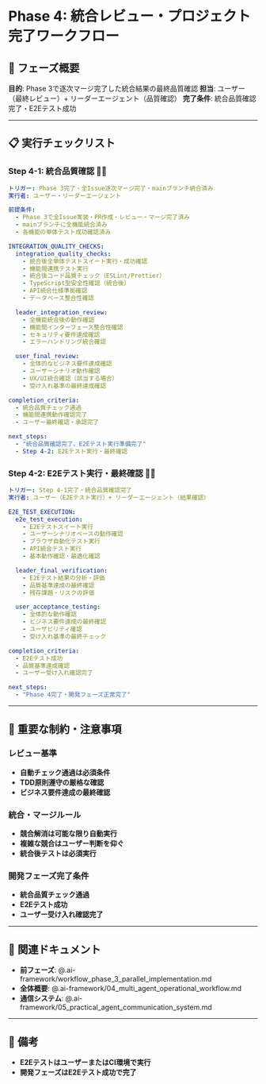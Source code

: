 # Phase 4: 統合レビュー・プロジェクト完了ワークフロー

## 🎯 フェーズ概要
**目的**: Phase 3で逐次マージ完了した統合結果の最終品質確認
**担当**: ユーザー（最終レビュー）+ リーダーエージェント（品質確認）
**完了条件**: 統合品質確認完了・E2Eテスト成功

---

## 📋 実行チェックリスト

### **Step 4-1: 統合品質確認** 👤🤖
```yaml
トリガー: Phase 3完了・全Issue逐次マージ完了・mainブランチ統合済み
実行者: ユーザー・リーダーエージェント

前提条件:
  - Phase 3で全Issue実装・PR作成・レビュー・マージ完了済み
  - mainブランチに全機能統合済み
  - 各機能の単体テスト成功確認済み

INTEGRATION_QUALITY_CHECKS:
  integration_quality_checks:
    - 統合後全単体テストスイート実行・成功確認
    - 機能間連携テスト実行
    - 統合後コード品質チェック（ESLint/Prettier）
    - TypeScript型安全性確認（統合後）
    - API統合仕様準拠確認
    - データベース整合性確認

  leader_integration_review:
    - 全機能統合後の動作確認
    - 機能間インターフェース整合性確認
    - セキュリティ要件達成確認
    - エラーハンドリング統合確認

  user_final_review:
    - 全体的なビジネス要件達成確認
    - ユーザーシナリオ動作確認
    - UX/UI統合確認（該当する場合）
    - 受け入れ基準の最終達成確認

completion_criteria:
  - 統合品質チェック通過
  - 機能間連携動作確認完了
  - ユーザー最終確認・承認完了

next_steps:
  - "統合品質確認完了。E2Eテスト実行準備完了"
  - Step 4-2: E2Eテスト実行・最終確認
```

### **Step 4-2: E2Eテスト実行・最終確認** 🤖👤
```yaml
トリガー: Step 4-1完了・統合品質確認完了
実行者: ユーザー（E2Eテスト実行）+ リーダーエージェント（結果確認）

E2E_TEST_EXECUTION:
  e2e_test_execution:
    - E2Eテストスイート実行
    - ユーザーシナリオベースの動作確認
    - ブラウザ自動化テスト実行
    - API統合テスト実行
    - 基本動作確認・最適化確認

  leader_final_verification:
    - E2Eテスト結果の分析・評価
    - 品質基準達成の最終確認
    - 残存課題・リスクの評価

  user_acceptance_testing:
    - 全体的な動作確認
    - ビジネス要件達成の最終確認
    - ユーザビリティ確認
    - 受け入れ基準の最終チェック

completion_criteria:
  - E2Eテスト成功
  - 品質基準達成確認
  - ユーザー受け入れ確認完了

next_steps:
  - "Phase 4完了・開発フェーズ正常完了"
```

---

## 🎯 重要な制約・注意事項

### **レビュー基準**
- **自動チェック通過は必須条件**
- **TDD原則遵守の厳格な確認**
- **ビジネス要件達成の最終確認**

### **統合・マージルール**
- **競合解消は可能な限り自動実行**
- **複雑な競合はユーザー判断を仰ぐ**
- **統合後テストは必須実行**

### **開発フェーズ完了条件**
- **統合品質チェック通過**
- **E2Eテスト成功**
- **ユーザー受け入れ確認完了**

---

## 🔗 関連ドキュメント
- **前フェーズ**: @.ai-framework/workflow_phase_3_parallel_implementation.md
- **全体概要**: @.ai-framework/04_multi_agent_operational_workflow.md
- **通信システム**: @.ai-framework/05_practical_agent_communication_system.md

---

## 📝 備考
- **E2EテストはユーザーまたはCI環境で実行**
- **開発フェーズはE2Eテスト成功で完了** 